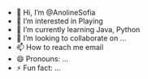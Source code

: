 - 👋 Hi, I’m @AnolineSofia
- 👀 I’m interested in Playing 
- 🌱 I’m currently learning Java, Python
- 💞️ I’m looking to collaborate on ...
- 📫 How to reach me email
- 😄 Pronouns: ...
- ⚡ Fun fact: ...

<!---
Anoline2001/Anoline2001 is a ✨ special ✨ repository because its `README.md` (this file) appears on your GitHub profile.
You can click the Preview link to take a look at your changes.
--->
